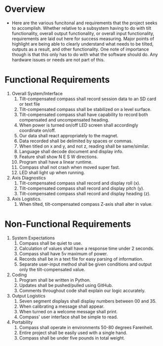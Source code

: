 # Overview
- Here are the various funcitonal and requirements that the project seeks to accomplish. Whether relative to a subsystem having to do with tilt functionality, overall output functionality, or overall input functionality, requirements are laid out here for success measuring. Major points of highlight are being able to clearly understand what needs to be tilted, outputs as a result, and other functionality. One note of importance though is that this only has to do with what the software should do. Any hardware issues or needs are not part of this.
# Functional Requirements
1. Overall System/Interface
	1. Tilt-compensated compass shall record session data to an SD card or text file
	2. Tilt-compensated compass shall be stabilized on a level surface.
	3. Tilt-compensated compass shall have capability to record both compensated and uncompensated heading.
	4. When power is turned on/off LED screen shall accordingly coordinate on/off.
	5. Our data shall react appropriately to the magnet.
	6. Data recorded shall be delimited by spaces or commas.
	7. When titled on x and y, and not z, reading shall be same/similar.
	8. Language shall decode document and display info.
	9. Feature shall show N E S W directions.
	10. Program shall have a linear runtime.
	11. Compass shall not crash when moved super fast.
	12. LED shall light up when running.
2. Axis Diagnostics
	1. Tilt-compensated compass shall record and display roll (x).
	2. Tilt-compensated compass shall record and display pitch (y).
	3. Tilt-compensated compass shall record and display heading (z).
3. Axis Logistics.
	1. When tilted, tilt-compensated compass Z-axis shall alter in value.
 
# Non-Functional Requirements
1. System Expectations
	1. Compass shall be quiet to use.
	2. Calculation of values shall have a response time under 2 seconds.
	3. Compass shall have 5v maximum of power.
	4. Records shall be in a text file for easy parsing of information.
	5. Separate user-input method shall be given conditions and output only the tilt-compensated value.
2. Coding
	1. Program shall be written in Python.
	2. Updates shall be pushed/pulled using GitHub.
	3. Comments throughout code shall explain our logic accurately.
2. Output Logistics
	1. Seven segment displays shall display numbers between 00 and 35.
	2. When calibrating a message shall appear.
	3. When turned on a welcome message shall print.
	4. Compass' user interface shall be simple to read.
3. Portability
	1. Compass shall operate in environments 50-80 degrees Farenheit.
	2. Entire project shall be easily used with a single hand.
	3. Compass shall be under five pounds in total weight.
